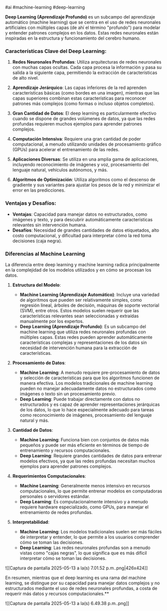 #ai #machine-learning #deep-learning

**Deep Learning (Aprendizaje Profundo)** es un subcampo del aprendizaje automático (machine learning) que se centra en el uso de redes neuronales artificiales con múltiples capas (de ahí el término "profundo") para modelar y entender patrones complejos en los datos. Estas redes neuronales están inspiradas en la estructura y funcionamiento del cerebro humano.

### Características Clave del Deep Learning:

1. **Redes Neuronales Profundas**: Utiliza arquitecturas de redes neuronales con muchas capas ocultas. Cada capa procesa la información y pasa su salida a la siguiente capa, permitiendo la extracción de características de alto nivel.
    
2. **Aprendizaje Jerárquico**: Las capas inferiores de la red aprenden características básicas (como bordes en una imagen), mientras que las capas superiores combinan estas características para reconocer patrones más complejos (como formas o incluso objetos completos).
    
3. **Gran Cantidad de Datos**: El deep learning es particularmente efectivo cuando se dispone de grandes volúmenes de datos, ya que las redes profundas requieren muchos ejemplos para aprender patrones complejos.
    
4. **Computación Intensiva**: Requiere una gran cantidad de poder computacional, a menudo utilizando unidades de procesamiento gráfico (GPUs) para acelerar el entrenamiento de las redes.
    
5. **Aplicaciones Diversas**: Se utiliza en una amplia gama de aplicaciones, incluyendo reconocimiento de imágenes y voz, procesamiento del lenguaje natural, vehículos autónomos, y más.
    
6. **Algoritmos de Optimización**: Utiliza algoritmos como el descenso de gradiente y sus variantes para ajustar los pesos de la red y minimizar el error en las predicciones.
    

### Ventajas y Desafíos:

- **Ventajas**: Capacidad para manejar datos no estructurados, como imágenes y texto, y para descubrir automáticamente características relevantes sin intervención humana.
- **Desafíos**: Necesidad de grandes cantidades de datos etiquetados, alto costo computacional, y dificultad para interpretar cómo la red toma decisiones (caja negra).

### Diferencias al Machine Learning

La diferencia entre deep learning y machine learning radica principalmente en la complejidad de los modelos utilizados y en cómo se procesan los datos. 

1. **Estructura del Modelo**:
    
    - **Machine Learning (Aprendizaje Automático)**: Incluye una variedad de algoritmos que pueden ser relativamente simples, como regresión lineal, árboles de decisión, máquinas de soporte vectorial (SVM), entre otros. Estos modelos suelen requerir que las características relevantes sean seleccionadas y extraídas manualmente por los expertos.
    - **Deep Learning (Aprendizaje Profundo)**: Es un subcampo del machine learning que utiliza redes neuronales profundas con múltiples capas. Estas redes pueden aprender automáticamente características complejas y representaciones de los datos sin necesidad de intervención humana para la extracción de características.
2. **Procesamiento de Datos**:
    
    - **Machine Learning**: A menudo requiere pre-procesamiento de datos y selección de características para que los algoritmos funcionen de manera efectiva. Los modelos tradicionales de machine learning pueden no manejar adecuadamente datos no estructurados como imágenes o texto sin un procesamiento previo.
    - **Deep Learning**: Puede trabajar directamente con datos no estructurados y es capaz de aprender representaciones jerárquicas de los datos, lo que lo hace especialmente adecuado para tareas como reconocimiento de imágenes, procesamiento del lenguaje natural y más.

3. **Cantidad de Datos**:
    
    - **Machine Learning**: Funciona bien con conjuntos de datos más pequeños y puede ser más eficiente en términos de tiempo de entrenamiento y recursos computacionales.
    - **Deep Learning**: Requiere grandes cantidades de datos para entrenar modelos efectivos, ya que las redes profundas necesitan muchos ejemplos para aprender patrones complejos.
    
4. **Requerimientos Computacionales**:
    
    - **Machine Learning**: Generalmente menos intensivo en recursos computacionales, lo que permite entrenar modelos en computadoras personales o servidores estándar.
    - **Deep Learning**: Es computacionalmente intensivo y a menudo requiere hardware especializado, como GPUs, para manejar el entrenamiento de redes profundas.
    
5. **Interpretabilidad**:
    
    - **Machine Learning**: Los modelos tradicionales suelen ser más fáciles de interpretar y entender, lo que permite a los usuarios comprender cómo se toman las decisiones.
    - **Deep Learning**: Las redes neuronales profundas son a menudo vistas como "cajas negras", lo que significa que es más difícil interpretar cómo se toman las decisiones.


![[Captura de pantalla 2025-05-13 a la(s) 7.01.52 p.m..png|426x424]]

En resumen, mientras que el deep learning es una rama del machine learning, se distingue por su capacidad para manejar datos complejos y no estructurados mediante el uso de redes neuronales profundas, a costa de requerir más datos y recursos computacionales.**

![[Captura de pantalla 2025-05-13 a la(s) 6.49.38 p.m..png]]
